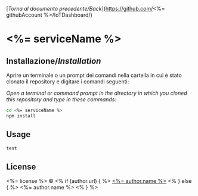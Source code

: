 [_Torna al documento precedente/Back_](https://github.com/<%= githubAccount %>/IoTDashboard/)

# <%= serviceName %>

## Installazione/_Installation_

Aprire un terminale o un prompt dei comandi nella cartella in cui è stato clonato il repository e digitare i comandi seguenti:

_Open a terminal or command prompt in the directory in which you cloned this repository and type in these commands:_

```sh
cd <%= serviceName %>
npm install
```

## Usage

```js
test
```

## License

<%= license %> © <% if (author.url) { %> [<%= author.name %>](<%= author.url %>) <% } else { %> <%= author.name %> <% } %>
